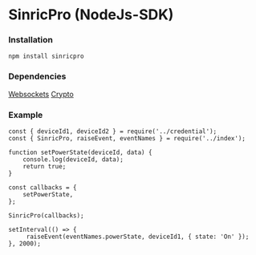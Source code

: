 # SinricPro (NodeJs-SDK)

### Installation

```
npm install sinricpro
```

### Dependencies

  [Websockets](https://www.npmjs.com/package/ws)
  [Crypto](https://nodejs.org/api/crypto.html)


### Example

    const { deviceId1, deviceId2 } = require('../credential');
    const { SinricPro, raiseEvent, eventNames } = require('../index');

    function setPowerState(deviceId, data) {
        console.log(deviceId, data);
        return true;
    }

    const callbacks = {
        setPowerState,
    };

    SinricPro(callbacks);

    setInterval(() => {
         raiseEvent(eventNames.powerState, deviceId1, { state: 'On' });
    }, 2000);
